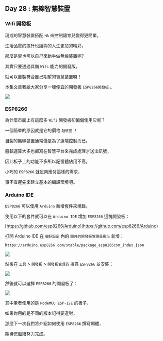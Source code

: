 ## Day 28 : 無線智慧裝置

### Wifi 開發板

現成的智慧裝置搭配 `HA` 來控制讓育兒變得更簡單，

生活品質的提升也讓妳的人生更加的精彩，

那麼是否也可以自己來動手做無線裝置呢?

其實只要透過具備 `Wifi` 能力的開發版，

就可以自製符合自己期望的智慧裝置囉！

本集文章我給大家分享一塊便宜的開發板 `ESP8266開發板` 。

![](https://i.imgur.com/poxaydI.jpg)

### ESP8266

為什麼市面上有這麼多 `Wifi` 開發板卻偏偏使用它呢？

一個簡單的原因就是它的價格 `超便宜` ！

自製的無線裝置通常僅是為了遠端控制而已，

邏輯運算大多也都寫在智慧平台來完成處理才送出訊號，

因此板子上的功能不多所以記憶體佔用不高，

小巧的 `ESP8266` 就足夠應付這樣的需求，

事不宜遲先來建立基本的編譯環境吧。

### Arduino IDE

`ESP8266` 可以使用 `Arduino` 新增套件來燒錄，

使用以下的套件就可以在 `Arduino IDE` 增加 `ESP8266` 這塊開發板：

[https://github.com/esp8266/Arduino](https://github.com/esp8266/Arduino)

打開 Arduino IDE 在 `偏好設定` 內的 `額外的開發板管理員網址` 新增：

```
https://arduino.esp8266.com/stable/package_esp8266com_index.json
```

![](https://i.imgur.com/yiBWQaq.png)

然後在 `工具` > `開發板` > `開發板管理員` 搜尋 `ESP8266` 並安裝：

![](https://i.imgur.com/BeG3qLk.png)

然後就可以選擇 `ESP8266` 的開發板了：

![](https://i.imgur.com/4LXauz6.png)

其中筆者使用的是 `NodeMCU ESP-12E` 的板子，

如果妳用的是不同的版本記得要選對，

那麼下一次我們將介紹如何使用 `ESP8266` 撰寫韌體，

期待您繼續努力完成。